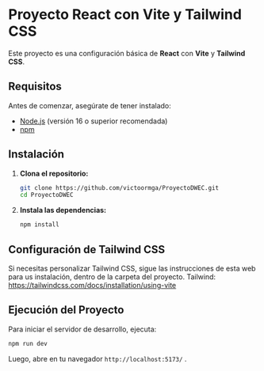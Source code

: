 # Proyecto React con Vite y Tailwind CSS

Este proyecto es una configuración básica de **React** con **Vite** y **Tailwind CSS**.

## Requisitos

Antes de comenzar, asegúrate de tener instalado:

- [Node.js](https://nodejs.org/) (versión 16 o superior recomendada)
- [npm](https://www.npmjs.com/) 

## Instalación

1. **Clona el repositorio:**
   ```sh
   git clone https://github.com/victoormga/ProyectoDWEC.git
   cd ProyectoDWEC
   ```

2. **Instala las dependencias:**
   ```sh
   npm install  
   ```

## Configuración de Tailwind CSS

Si necesitas personalizar Tailwind CSS, sigue las instrucciones de esta web para us instalación, dentro de la carpeta del proyecto.
Tailwind: https://tailwindcss.com/docs/installation/using-vite

## Ejecución del Proyecto

Para iniciar el servidor de desarrollo, ejecuta:
```sh
npm run dev  
```

Luego, abre en tu navegador `http://localhost:5173/` .
